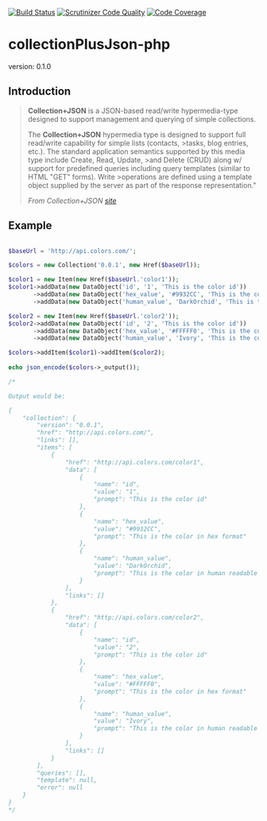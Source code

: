 [![Build Status](https://travis-ci.org/cuevaec/collectionPlusJson-php.svg?branch=master)](https://travis-ci.org/cuevaec/collectionPlusJson-php)
[![Scrutinizer Code Quality](https://scrutinizer-ci.com/g/cuevaec/collectionPlusJson-php/badges/quality-score.png?b=master)](https://scrutinizer-ci.com/g/cuevaec/collectionPlusJson-php/?branch=master)
[![Code Coverage](https://scrutinizer-ci.com/g/cuevaec/collectionPlusJson-php/badges/coverage.png?b=master)](https://scrutinizer-ci.com/g/cuevaec/collectionPlusJson-php/?branch=master)

# collectionPlusJson-php

version: 0.1.0

## Introduction
>**Collection+JSON** is a JSON-based read/write hypermedia-type designed to support management and querying of simple collections.
>
>The **Collection+JSON** hypermedia type is designed to support full read/write capability for simple lists (contacts, >tasks, blog entries, etc.). The standard application semantics supported by this media type include Create, Read, Update, >and Delete (CRUD) along w/ support for predefined queries including query templates (similar to HTML "GET" forms). Write >operations are defined using a template object supplied by the server as part of the response representation."
>
>*From Collection+JSON [site](http://amundsen.com/media-types/collection/format/)*

## Example
```php

$baseUrl = 'http://api.colors.com/';

$colors = new Collection('0.0.1', new Href($baseUrl));

$color1 = new Item(new Href($baseUrl.'color1'));
$color1->addData(new DataObject('id', '1', 'This is the color id'))
       ->addData(new DataObject('hex_value', '#9932CC', 'This is the color in hex format'))
       ->addData(new DataObject('human_value', 'DarkOrchid', 'This is the color in human readable format'));

$color2 = new Item(new Href($baseUrl.'color2'));
$color2->addData(new DataObject('id', '2', 'This is the color id'))
       ->addData(new DataObject('hex_value', '#FFFFF0', 'This is the color in hex format'))
       ->addData(new DataObject('human_value', 'Ivory', 'This is the color in human readable format'));

$colors->addItem($color1)->addItem($color2);
        
echo json_encode($colors->_output());

/*

Output would be:

{
    "collection": {
        "version": "0.0.1",
        "href": "http://api.colors.com/",
        "links": [],
        "items": [
            {
                "href": "http://api.colors.com/color1",
                "data": [
                    {
                        "name": "id",
                        "value": "1",
                        "prompt": "This is the color id"
                    },
                    {
                        "name": "hex_value",
                        "value": "#9932CC",
                        "prompt": "This is the color in hex format"
                    },
                    {
                        "name": "human_value",
                        "value": "DarkOrchid",
                        "prompt": "This is the color in human readable format"
                    }
                ],
                "links": []
            },
            {
                "href": "http://api.colors.com/color2",
                "data": [
                    {
                        "name": "id",
                        "value": "2",
                        "prompt": "This is the color id"
                    },
                    {
                        "name": "hex_value",
                        "value": "#FFFFF0",
                        "prompt": "This is the color in hex format"
                    },
                    {
                        "name": "human_value",
                        "value": "Ivory",
                        "prompt": "This is the color in human readable format"
                    }
                ],
                "links": []
            }
        ],
        "queries": [],
        "template": null,
        "error": null
    }
}
*/

```
